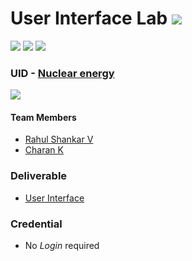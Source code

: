 # User Interface Lab ![](https://img.shields.io/badge/-Live-brightgreen)
![](https://img.shields.io/badge/Batch-22CYS-lightgreen) ![](https://img.shields.io/badge/UG-blue) ![](https://img.shields.io/badge/Subject-UID-blue)

### UID - [Nuclear energy](https://amrita-tifac-cyber-blockchain.github.io/20CYS202-User_Interface_Design/Assignments/CB.EN.U4CYS22052/ui/)
![](https://img.shields.io/badge/Template-Custom-silver)

#### Team Members
- [Rahul Shankar V](https://rahulshankar420.github.io)
- [Charan K](https://charan2004.github.io)

### Deliverable 
- [User Interface](ui/)

### Credential
- No *Login* required
